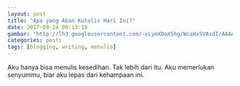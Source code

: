 ```yaml
---
layout: post
title: "Apa yang Akan Kutulis Hari Ini?"
date: 2017-09-24 00:13:18
gambar: "http://lh3.googleusercontent.com/-eLymXDaXShg/WcaHxSVAsdI/AAAAAAAAAEs/WkUeucDLPp4X6o5cH7-0A1d18rXP6jnCgCLcBGAs/h120/cafc8a52e2c4853a325e4bc2d6ecfdda.jpg"
categories: posts
tags: [blogging, writing, menulis]
---
```


Aku hanya bisa menulis kesedihan. Tak lebih dari itu. Aku memerlukan senyummu, biar aku lepas dari kehampaan ini.